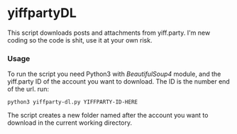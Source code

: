# yiffpartyDL
This script downloads posts and attachments from yiff.party. I'm new coding so the code is shit, use it at your own risk.

### Usage
To run the script you need Python3 with _BeautifulSoup4_ module, and the yiff.party ID of the account you want to download. The ID is the number end of the url. run:

```python3 yiffparty-dl.py YIFFPARTY-ID-HERE```

The script creates a new folder named after the account you want to download in the current working directory.
